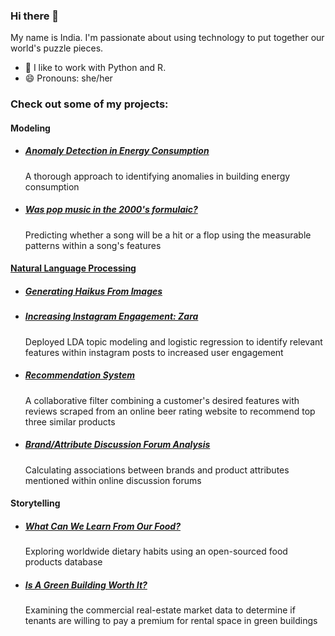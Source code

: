 ### Hi there 👋

My name is India. I'm passionate about using technology to put together our world's puzzle pieces.


- 🌱 I like to work with Python and R. 
- 😄 Pronouns: she/her


### Check out some of my projects: 

#### Modeling

- ##### [Anomaly Detection in Energy Consumption](https://github.com/indialindsay/Anomaly_Detection)
  A thorough approach to identifying anomalies in building energy consumption 
- ##### [Was pop music in the 2000's formulaic?](https://github.com/indialindsay/Hot-Or-Not)
  Predicting whether a song will be a hit or a flop using the measurable patterns within a song's features

#### [Natural Language Processing](https://github.com/indialindsay/Text_Analytics_Projects)

- ##### [Generating Haikus From Images](https://github.com/indialindsay/Haiku_Generation)
- ##### [Increasing Instagram Engagement: Zara](https://github.com/indialindsay/Text_Analytics_Projects/blob/master/README.md#how-can-zara-increase-user-engagement-on-instagram)
  Deployed LDA topic modeling and logistic regression to identify relevant features within instagram posts to increased user engagement
- ##### [Recommendation System](https://github.com/indialindsay/Text_Analytics_Projects#beer-recommendation-system)
  A collaborative filter combining a customer's desired features with reviews scraped from an online beer rating website to recommend top three similar products
- ##### [Brand/Attribute Discussion Forum Analysis](https://github.com/indialindsay/Text_Analytics_Projects#brandattribute-discussion-forum-analysis)
  Calculating associations between brands and product attributes mentioned within online discussion forums

  
#### Storytelling
- ##### [What Can We Learn From Our Food?](https://github.com/indialindsay/What-Can-We-Learn-From-Our-Food/blob/master/README.md)
  Exploring worldwide dietary habits using an open-sourced food products database
- ##### [Is A Green Building Worth It?](https://github.com/indialindsay/Green-Buildings)
  Examining the commercial real-estate market data to determine if tenants are willing to pay a premium for rental space in green buildings

 
